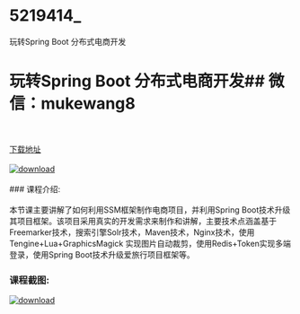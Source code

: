 # 5219414_
玩转Spring Boot 分布式电商开发
# 玩转Spring Boot 分布式电商开发## 微信：mukewang8
<br/></br>[下载地址](http://www.36tz.cn/article/5219414 "下载地址")
<br/></br>[![download](http://36tz.cn/muke_img/2021_04_1-25-300x161.png "下载地址")](http://www.36tz.cn/article/5219414 "下载地址")
<br/></br>### 课程介绍:<br/></br>本节课主要讲解了如何利用SSM框架制作电商项目，并利用Spring Boot技术升级其项目框架。该项目采用真实的开发需求来制作和讲解，主要技术点涵盖基于Freemarker技术，搜索引擎Solr技术，Maven技术，Nginx技术，使用Tengine+Lua+GraphicsMagick 实现图片自动裁剪，使用Redis+Token实现多端登录，使用Spring Boot技术升级爱旅行项目框架等。

### 课程截图:
[![download](http://36tz.cn/muke_img/2021_04_2-25.png "下载地址")](http://www.36tz.cn/article/5219414 "下载地址")
